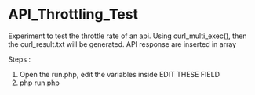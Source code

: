 # API_Throttling_Test
Experiment to test the throttle rate of an api. Using curl_multi_exec(), then the curl_result.txt will be generated. API response are inserted in array

Steps : 
1. Open the run.php, edit the variables inside EDIT THESE FIELD
2. php run.php 
